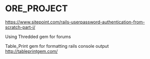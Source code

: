# ORE_PROJECT


https://www.sitepoint.com/rails-userpassword-authentication-from-scratch-part-i/


Using Thredded gem for forums

Table_Print gem for formatting rails console output
	http://tableprintgem.com/